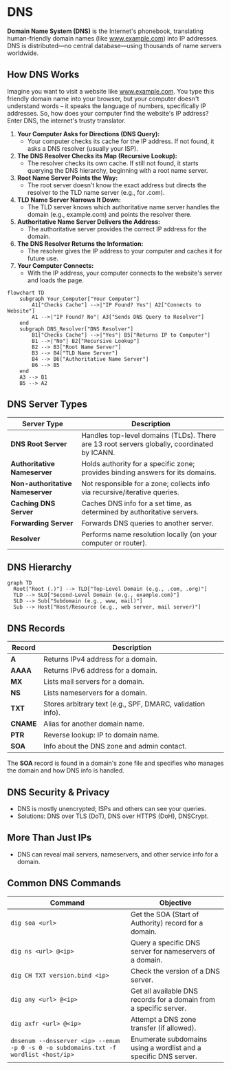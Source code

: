 # DNS

**Domain Name System (DNS)** is the Internet's phonebook, translating human-friendly domain names (like www.example.com) into IP addresses. DNS is distributed—no central database—using thousands of name servers worldwide.

## How DNS Works
Imagine you want to visit a website like www.example.com. You type this friendly domain name into your browser, but your computer doesn't understand words – it speaks the language of numbers, specifically IP addresses. So, how does your computer find the website's IP address? Enter DNS, the internet's trusty translator.

1. **Your Computer Asks for Directions (DNS Query):**
   - Your computer checks its cache for the IP address. If not found, it asks a DNS resolver (usually your ISP).
2. **The DNS Resolver Checks its Map (Recursive Lookup):**
   - The resolver checks its own cache. If still not found, it starts querying the DNS hierarchy, beginning with a root name server.
3. **Root Name Server Points the Way:**
   - The root server doesn't know the exact address but directs the resolver to the TLD name server (e.g., for .com).
4. **TLD Name Server Narrows It Down:**
   - The TLD server knows which authoritative name server handles the domain (e.g., example.com) and points the resolver there.
5. **Authoritative Name Server Delivers the Address:**
   - The authoritative server provides the correct IP address for the domain.
6. **The DNS Resolver Returns the Information:**
   - The resolver gives the IP address to your computer and caches it for future use.
7. **Your Computer Connects:**
   - With the IP address, your computer connects to the website's server and loads the page.

```mermaid
flowchart TD
    subgraph Your_Computer["Your Computer"]
        A1["Checks Cache"] -->|"IP Found? Yes"| A2["Connects to Website"]
        A1 -->|"IP Found? No"| A3["Sends DNS Query to Resolver"]
    end
    subgraph DNS_Resolver["DNS Resolver"]
        B1["Checks Cache"] -->|"Yes"| B5["Returns IP to Computer"]
        B1 -->|"No"| B2["Recursive Lookup"]
        B2 --> B3["Root Name Server"]
        B3 --> B4["TLD Name Server"]
        B4 --> B6["Authoritative Name Server"]
        B6 --> B5
    end
    A3 --> B1
    B5 --> A2
```

## DNS Server Types
| Server Type                | Description |
|----------------------------|-------------|
| **DNS Root Server**        | Handles top-level domains (TLDs). There are 13 root servers globally, coordinated by ICANN. |
| **Authoritative Nameserver** | Holds authority for a specific zone; provides binding answers for its domains. |
| **Non-authoritative Nameserver** | Not responsible for a zone; collects info via recursive/iterative queries. |
| **Caching DNS Server**     | Caches DNS info for a set time, as determined by authoritative servers. |
| **Forwarding Server**      | Forwards DNS queries to another server. |
| **Resolver**               | Performs name resolution locally (on your computer or router). |

## DNS Hierarchy
```mermaid
graph TD
  Root["Root (.)"] --> TLD["Top-Level Domain (e.g., .com, .org)"]
  TLD --> SLD["Second-Level Domain (e.g., example.com)"]
  SLD --> Sub["Subdomain (e.g., www, mail)"]
  Sub --> Host["Host/Resource (e.g., web server, mail server)"]
```

## DNS Records
| Record | Description |
|--------|-------------|
| **A**      | Returns IPv4 address for a domain. |
| **AAAA**   | Returns IPv6 address for a domain. |
| **MX**     | Lists mail servers for a domain. |
| **NS**     | Lists nameservers for a domain. |
| **TXT**    | Stores arbitrary text (e.g., SPF, DMARC, validation info). |
| **CNAME**  | Alias for another domain name. |
| **PTR**    | Reverse lookup: IP to domain name. |
| **SOA**    | Info about the DNS zone and admin contact. |

The **SOA** record is found in a domain's zone file and specifies who manages the domain and how DNS info is handled.

## DNS Security & Privacy
- DNS is mostly unencrypted; ISPs and others can see your queries.
- Solutions: DNS over TLS (DoT), DNS over HTTPS (DoH), DNSCrypt.

## More Than Just IPs
- DNS can reveal mail servers, nameservers, and other service info for a domain.

## Common DNS Commands
| Command | Objective |
|---------|-----------|
| `dig soa <url>` | Get the SOA (Start of Authority) record for a domain. |
| `dig ns <url> @<ip>` | Query a specific DNS server for nameservers of a domain. |
| `dig CH TXT version.bind <ip>` | Check the version of a DNS server. |
| `dig any <url> @<ip>` | Get all available DNS records for a domain from a specific server. |
| `dig axfr <url> @<ip>` | Attempt a DNS zone transfer (if allowed). |
| `dnsenum --dnsserver <ip> --enum -p 0 -s 0 -o subdomains.txt -f wordlist <host/ip>` | Enumerate subdomains using a wordlist and a specific DNS server. |
